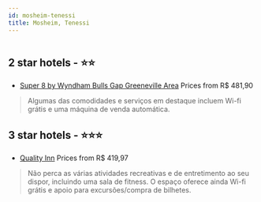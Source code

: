 ```yaml
---
id: mosheim-tenessi
title: Mosheim, Tenessi
---
```


<center><img src="https://i.travelapi.com/hotels/1000000/40000/34200/34167/a4f8abd6_z.jpg" alt="" /></center>


##  2 star hotels - ⭐️⭐️

-    [Super 8 by Wyndham Bulls Gap Greeneville Area](https://us.hurb.com/hotels/mosheim/super-8-by-wyndham-bulls-gap-greeneville-area-HT-LB1A?cmp=18055) Prices from R$ 481,90
   > Algumas das comodidades e serviços em destaque incluem Wi-fi grátis e uma máquina de venda automática.

##  3 star hotels - ⭐️⭐️⭐️

-    [Quality Inn](https://us.hurb.com/hotels/mosheim/quality-inn-HT-NNPB?cmp=18055) Prices from R$ 419,97
   > Não perca as várias atividades recreativas e de entretimento ao seu dispor, incluindo uma sala de fitness. O espaço oferece ainda Wi-fi grátis e apoio para excursões/compra de bilhetes.
